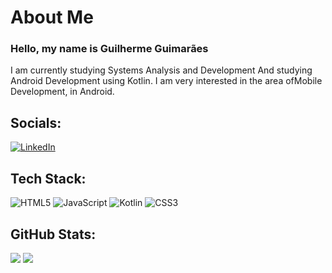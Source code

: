 #  About Me
### Hello, my name is Guilherme Guimarães 
I am currently studying Systems Analysis and Development
And studying Android Development using Kotlin. I am very interested in the area of ​​Mobile Development, in Android.


## Socials:
[![LinkedIn](https://img.shields.io/badge/LinkedIn-%230077B5.svg?logo=linkedin&logoColor=white)](https://linkedin.com/in/glguimaraes23/) 

## Tech Stack:
![HTML5](https://img.shields.io/badge/html5-%23E34F26.svg?style=for-the-badge&logo=html5&logoColor=white) ![JavaScript](https://img.shields.io/badge/javascript-%23323330.svg?style=for-the-badge&logo=javascript&logoColor=%23F7DF1E) ![Kotlin](https://img.shields.io/badge/kotlin-%230095D5.svg?style=for-the-badge&logo=kotlin&logoColor=white) ![CSS3](https://img.shields.io/badge/css3-%231572B6.svg?style=for-the-badge&logo=css3&logoColor=white)
## GitHub Stats:
![](https://github-readme-stats.vercel.app/api?username=Glguimaraes&theme=dark&hide_border=false&include_all_commits=false&count_private=false) ![](https://github-readme-stats.vercel.app/api/top-langs/?username=Glguimaraes&theme=dark&hide_border=false&include_all_commits=false&count_private=false&layout=compact)
